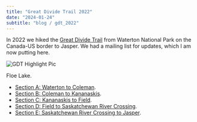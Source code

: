 ```yaml
---
title: "Great Divide Trail 2022"
date: "2024-01-24"
subtitle: "blog / gdt_2022"
---
```


In 2022 we hiked the [Great Divide Trail](https://greatdividetrail.com/) from Waterton National Park on the Canada-US border to Jasper. We had a mailing list for updates, which I am now putting here.

![GDT Highlight Pic](/images/gdt_c_floe.jpg)
<p class="caption">Floe Lake.</p>

- [Section A: Waterton to Coleman](section_a.html).
- [Section B: Coleman to Kananaskis](section_b.html).
- [Section C: Kananaskis to Field](section_c.html).
- [Section D: Field to Saskatchewan River Crossing](section_d.html).
- [Section E: Saskatchewan River Crossing to Jasper](section_e.html).
